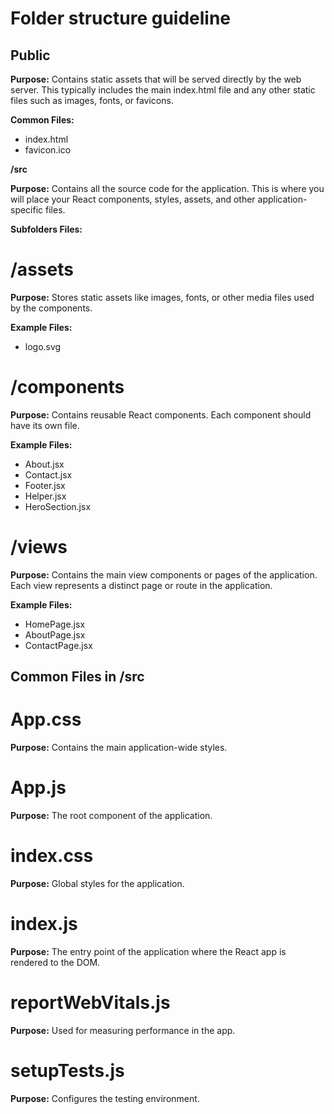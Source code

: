 # Folder structure guideline

## Public

**Purpose:** 
Contains static assets that will be served directly by the web server. This typically includes the main index.html file and any other static files such as images, fonts, or favicons.

**Common Files:** 
- index.html
- favicon.ico

**/src**

**Purpose:** 
Contains all the source code for the application. This is where you will place your React components, styles, assets, and other application-specific files.

**Subfolders Files:** 

# /assets 

**Purpose:** 
Stores static assets like images, fonts, or other media files used by the components.

**Example Files:** 
- logo.svg

# /components 

**Purpose:** 
 Contains reusable React components. Each component should have its own file.

**Example Files:** 
- About.jsx
- Contact.jsx
- Footer.jsx
- Helper.jsx
- HeroSection.jsx

# /views 

**Purpose:** 
Contains the main view components or pages of the application. Each view represents a distinct page or route in the application.

**Example Files:** 
- HomePage.jsx
- AboutPage.jsx
- ContactPage.jsx

## Common Files in /src

# App.css

**Purpose:** 
Contains the main application-wide styles.

# App.js

**Purpose:** 
The root component of the application.

# index.css

**Purpose:** 
Global styles for the application.

# index.js

**Purpose:** 
The entry point of the application where the React app is rendered to the DOM.

# reportWebVitals.js

**Purpose:** 
Used for measuring performance in the app.

# setupTests.js

**Purpose:** 
Configures the testing environment.